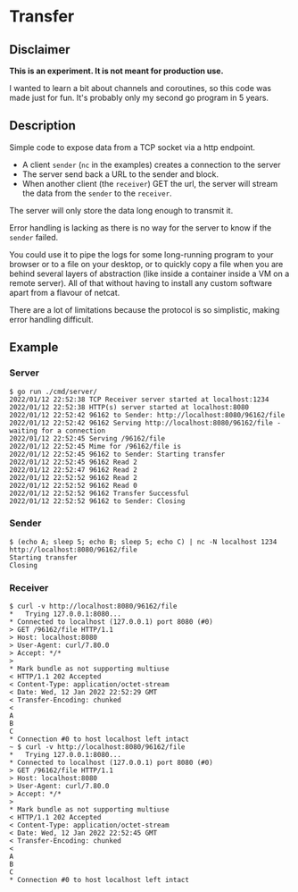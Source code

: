 # Transfer

## Disclaimer
**This is an experiment. It is not meant for production use.**

I wanted to learn a bit about channels and coroutines, so this code was made just for fun. It's probably only my second go program in 5 years.

## Description

Simple code to expose data from a TCP socket via a http endpoint.

- A client `sender` (`nc` in the examples) creates a connection to the server
- The server send back a URL to the sender and block.
- When another client (the `receiver`) GET the url, the server will stream the data from the `sender` to the `receiver`.

The server will only store the data long enough to transmit it.

Error handling is lacking as there is no way for the server to know if the `sender` failed.

You could use it to pipe the logs for some long-running program to your browser or to a file on your desktop, or to
quickly copy a file when you are behind several layers of abstraction (like inside a container inside a VM on a remote server).
All of that without having to install any custom software apart from a flavour of netcat.

There are a lot of limitations because the protocol is so simplistic, making error handling difficult.

## Example

### Server

```
$ go run ./cmd/server/
2022/01/12 22:52:38 TCP Receiver server started at localhost:1234
2022/01/12 22:52:38 HTTP(s) server started at localhost:8080
2022/01/12 22:52:42 96162 to Sender: http://localhost:8080/96162/file
2022/01/12 22:52:42 96162 Serving http://localhost:8080/96162/file - waiting for a connection
2022/01/12 22:52:45 Serving /96162/file
2022/01/12 22:52:45 Mime for /96162/file is
2022/01/12 22:52:45 96162 to Sender: Starting transfer
2022/01/12 22:52:45 96162 Read 2
2022/01/12 22:52:47 96162 Read 2
2022/01/12 22:52:52 96162 Read 2
2022/01/12 22:52:52 96162 Read 0
2022/01/12 22:52:52 96162 Transfer Successful
2022/01/12 22:52:52 96162 to Sender: Closing
```

### Sender
```
$ (echo A; sleep 5; echo B; sleep 5; echo C) | nc -N localhost 1234
http://localhost:8080/96162/file
Starting transfer
Closing
```

### Receiver
```
$ curl -v http://localhost:8080/96162/file
*   Trying 127.0.0.1:8080...
* Connected to localhost (127.0.0.1) port 8080 (#0)
> GET /96162/file HTTP/1.1
> Host: localhost:8080
> User-Agent: curl/7.80.0
> Accept: */*
>
* Mark bundle as not supporting multiuse
< HTTP/1.1 202 Accepted
< Content-Type: application/octet-stream
< Date: Wed, 12 Jan 2022 22:52:29 GMT
< Transfer-Encoding: chunked
<
A
B
C
* Connection #0 to host localhost left intact
~ $ curl -v http://localhost:8080/96162/file
*   Trying 127.0.0.1:8080...
* Connected to localhost (127.0.0.1) port 8080 (#0)
> GET /96162/file HTTP/1.1
> Host: localhost:8080
> User-Agent: curl/7.80.0
> Accept: */*
>
* Mark bundle as not supporting multiuse
< HTTP/1.1 202 Accepted
< Content-Type: application/octet-stream
< Date: Wed, 12 Jan 2022 22:52:45 GMT
< Transfer-Encoding: chunked
<
A
B
C
* Connection #0 to host localhost left intact
```
```
